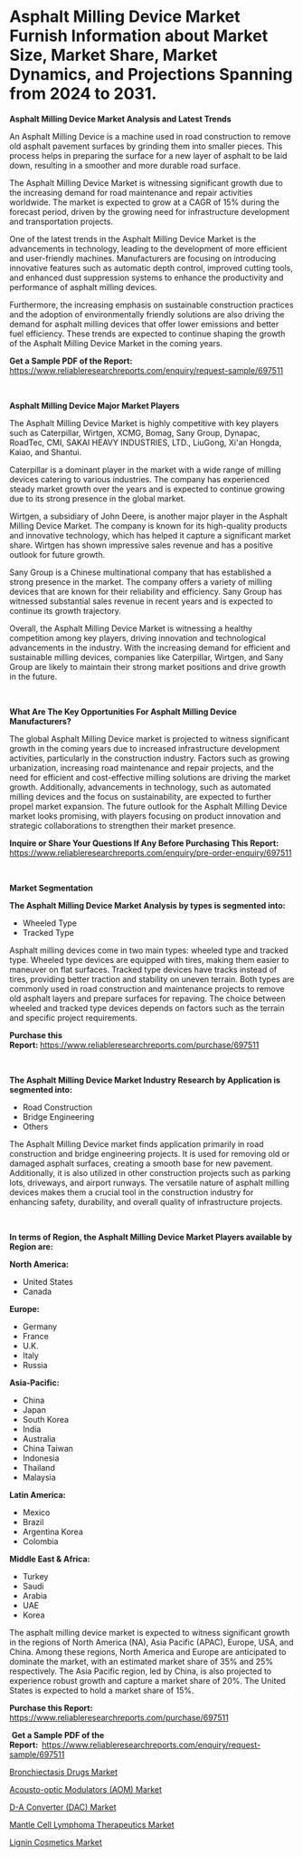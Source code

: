 <p><h1>Asphalt Milling Device Market Furnish Information about Market Size, Market Share, Market Dynamics, and Projections Spanning from 2024 to 2031.</h1></p><p><strong>Asphalt Milling Device Market Analysis and Latest Trends</strong></p>
<p><p>An Asphalt Milling Device is a machine used in road construction to remove old asphalt pavement surfaces by grinding them into smaller pieces. This process helps in preparing the surface for a new layer of asphalt to be laid down, resulting in a smoother and more durable road surface.</p><p>The Asphalt Milling Device Market is witnessing significant growth due to the increasing demand for road maintenance and repair activities worldwide. The market is expected to grow at a CAGR of 15% during the forecast period, driven by the growing need for infrastructure development and transportation projects.</p><p>One of the latest trends in the Asphalt Milling Device Market is the advancements in technology, leading to the development of more efficient and user-friendly machines. Manufacturers are focusing on introducing innovative features such as automatic depth control, improved cutting tools, and enhanced dust suppression systems to enhance the productivity and performance of asphalt milling devices.</p><p>Furthermore, the increasing emphasis on sustainable construction practices and the adoption of environmentally friendly solutions are also driving the demand for asphalt milling devices that offer lower emissions and better fuel efficiency. These trends are expected to continue shaping the growth of the Asphalt Milling Device Market in the coming years.</p></p>
<p><strong>Get a Sample PDF of the Report:&nbsp;</strong> <a href="https://www.reliableresearchreports.com/enquiry/request-sample/697511">https://www.reliableresearchreports.com/enquiry/request-sample/697511</a></p>
<p>&nbsp;</p>
<p><strong>Asphalt Milling Device Major Market Players</strong></p>
<p><p>The Asphalt Milling Device Market is highly competitive with key players such as Caterpillar, Wirtgen, XCMG, Bomag, Sany Group, Dynapac, RoadTec, CMI, SAKAI HEAVY INDUSTRIES, LTD., LiuGong, Xi'an Hongda, Kaiao, and Shantui. </p><p>Caterpillar is a dominant player in the market with a wide range of milling devices catering to various industries. The company has experienced steady market growth over the years and is expected to continue growing due to its strong presence in the global market.</p><p>Wirtgen, a subsidiary of John Deere, is another major player in the Asphalt Milling Device Market. The company is known for its high-quality products and innovative technology, which has helped it capture a significant market share. Wirtgen has shown impressive sales revenue and has a positive outlook for future growth.</p><p>Sany Group is a Chinese multinational company that has established a strong presence in the market. The company offers a variety of milling devices that are known for their reliability and efficiency. Sany Group has witnessed substantial sales revenue in recent years and is expected to continue its growth trajectory.</p><p>Overall, the Asphalt Milling Device Market is witnessing a healthy competition among key players, driving innovation and technological advancements in the industry. With the increasing demand for efficient and sustainable milling devices, companies like Caterpillar, Wirtgen, and Sany Group are likely to maintain their strong market positions and drive growth in the future.</p></p>
<p>&nbsp;</p>
<p><strong>What Are The Key Opportunities For Asphalt Milling Device Manufacturers?</strong></p>
<p><p>The global Asphalt Milling Device market is projected to witness significant growth in the coming years due to increased infrastructure development activities, particularly in the construction industry. Factors such as growing urbanization, increasing road maintenance and repair projects, and the need for efficient and cost-effective milling solutions are driving the market growth. Additionally, advancements in technology, such as automated milling devices and the focus on sustainability, are expected to further propel market expansion. The future outlook for the Asphalt Milling Device market looks promising, with players focusing on product innovation and strategic collaborations to strengthen their market presence.</p></p>
<p><strong>Inquire or Share Your Questions If Any Before Purchasing This Report:</strong> <a href="https://www.reliableresearchreports.com/enquiry/pre-order-enquiry/697511">https://www.reliableresearchreports.com/enquiry/pre-order-enquiry/697511</a></p>
<p>&nbsp;</p>
<p><strong>Market Segmentation</strong></p>
<p><strong>The Asphalt Milling Device Market Analysis by types is segmented into:</strong></p>
<p><ul><li>Wheeled Type</li><li>Tracked Type</li></ul></p>
<p><p>Asphalt milling devices come in two main types: wheeled type and tracked type. Wheeled type devices are equipped with tires, making them easier to maneuver on flat surfaces. Tracked type devices have tracks instead of tires, providing better traction and stability on uneven terrain. Both types are commonly used in road construction and maintenance projects to remove old asphalt layers and prepare surfaces for repaving. The choice between wheeled and tracked type devices depends on factors such as the terrain and specific project requirements.</p></p>
<p><strong>Purchase this Report:&nbsp;</strong><a href="https://www.reliableresearchreports.com/purchase/697511">https://www.reliableresearchreports.com/purchase/697511</a></p>
<p>&nbsp;</p>
<p><strong>The Asphalt Milling Device Market Industry Research by Application is segmented into:</strong></p>
<p><ul><li>Road Construction</li><li>Bridge Engineering</li><li>Others</li></ul></p>
<p><p>The Asphalt Milling Device market finds application primarily in road construction and bridge engineering projects. It is used for removing old or damaged asphalt surfaces, creating a smooth base for new pavement. Additionally, it is also utilized in other construction projects such as parking lots, driveways, and airport runways. The versatile nature of asphalt milling devices makes them a crucial tool in the construction industry for enhancing safety, durability, and overall quality of infrastructure projects.</p></p>
<p>&nbsp;</p>
<p><strong>In terms of Region, the Asphalt Milling Device Market Players available by Region are:</strong></p>
<p>
    <p> <strong> North America: </strong>
        <ul>
            <li>United States</li>
            <li>Canada</li>
        </ul>
        </p> 
    <p> <strong> Europe: </strong>
        <ul>
            <li>Germany</li>
            <li>France</li>
            <li>U.K.</li>
            <li>Italy</li>
            <li>Russia</li>
        </ul>
        </p> 
    <p> <strong> Asia-Pacific: </strong>
        <ul>
            <li>China</li>
            <li>Japan</li>
            <li>South Korea</li>
            <li>India</li>
            <li>Australia</li>
            <li>China Taiwan</li>
            <li>Indonesia</li>
            <li>Thailand</li>
            <li>Malaysia</li>
        </ul>
        </p> 
    <p> <strong> Latin America: </strong>
        <ul>
            <li>Mexico</li>
            <li>Brazil</li>
            <li>Argentina Korea</li>
            <li>Colombia</li>
        </ul>
        </p> 
    <p> <strong> Middle East & Africa: </strong>
        <ul>
            <li>Turkey</li>
            <li>Saudi</li>
            <li>Arabia</li>
            <li>UAE</li>
            <li>Korea</li>
        </ul>
    </p>
    </p>
<p><p>The asphalt milling device market is expected to witness significant growth in the regions of North America (NA), Asia Pacific (APAC), Europe, USA, and China. Among these regions, North America and Europe are anticipated to dominate the market, with an estimated market share of 35% and 25% respectively. The Asia Pacific region, led by China, is also projected to experience robust growth and capture a market share of 20%. The United States is expected to hold a market share of 15%.</p></p>
<p><strong>Purchase this Report: </strong><a href="https://www.reliableresearchreports.com/purchase/697511">https://www.reliableresearchreports.com/purchase/697511</a></p>
<p>&nbsp;<strong>Get a Sample PDF of the Report:&nbsp;&nbsp;</strong><a href="https://www.reliableresearchreports.com/enquiry/request-sample/697511">https://www.reliableresearchreports.com/enquiry/request-sample/697511</a></p>
<p><strong></strong></p>
<p><p><a href="https://medium.com/@aliyastokes45656/bronchiectasis-drugs-market-comprehensive-assessment-by-type-application-and-geography-881b891f19a2">Bronchiectasis Drugs Market</a></p><p><a href="https://github.com/cecuraprangm/Market-Research-Report-List-1/blob/main/acousto-optic-modulators-aom-market.md">Acousto-optic Modulators (AOM) Market</a></p><p><a href="https://github.com/fiixsa/Market-Research-Report-List-1/blob/main/d-a-converter-dac-market.md">D-A Converter (DAC) Market</a></p><p><a href="https://medium.com/@aliyastokes45656/mantle-cell-lymphoma-therapeutics-market-insight-market-trends-growth-forecasted-from-2024-to-242f8abcee16">Mantle Cell Lymphoma Therapeutics Market</a></p><p><a href="https://issuu.com/reportprime-2/docs/lignin-cosmetics-market-size-2030.pptx">Lignin Cosmetics Market</a></p></p>